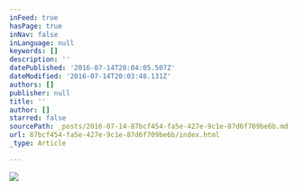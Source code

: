 ```yaml
---
inFeed: true
hasPage: true
inNav: false
inLanguage: null
keywords: []
description: ''
datePublished: '2016-07-14T20:04:05.507Z'
dateModified: '2016-07-14T20:03:48.131Z'
authors: []
publisher: null
title: ''
author: []
starred: false
sourcePath: _posts/2016-07-14-87bcf454-fa5e-427e-9c1e-87d6f709be6b.md
url: 87bcf454-fa5e-427e-9c1e-87d6f709be6b/index.html
_type: Article

---
```

![](https://the-grid-user-content.s3-us-west-2.amazonaws.com/26ee06a6-231d-43d4-b74b-b977cfeeb36f.jpg)